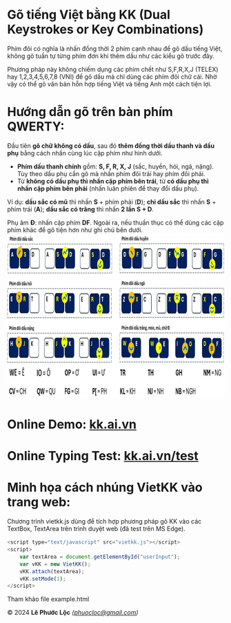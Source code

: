 # Gõ tiếng Việt bằng KK (Dual Keystrokes or Key Combinations)

Phím đôi có nghĩa là nhấn đồng thời 2 phím cạnh nhau để gõ dấu tiếng Việt, không gõ tuần tự từng phím đơn khi thêm dấu như các kiểu gõ trước đây.

Phương pháp này không chiếm dụng các phím chết như S,F,R,X,J (TELEX) hay 1,2,3,4,5,6,7,8 (VNI) để gõ dấu mà chỉ dùng các phím đôi chữ cái. Nhờ vậy có thể gõ văn bản hỗn hợp tiếng Việt và tiếng Anh một cách tiện lợi.

# Hướng dẫn gõ trên bàn phím QWERTY:
Đầu tiên **gõ chữ không có dấu**, sau đó **thêm đồng thời dấu thanh và dấu phụ** bằng cách nhấn cùng lúc cặp phím như hình dưới.
- **Phím dấu thanh chính** gồm: **S, F, R, X, J** (sắc, huyền, hỏi, ngã, nặng). Tùy theo dấu phụ cần gõ mà nhấn phím đôi trái hay phím đôi phải.
- Từ **không có dấu phụ thì nhấn cặp phím bên trái**, từ **có dấu phụ thì nhấn cặp phím bên phải** (nhấn luân phiên để thay đổi dấu phụ).

Ví dụ: **dấu sắc có mũ** thì nhấn **S** + phím phải (**D**); **chỉ dấu sắc** thì nhấn **S** + phím trái (**A**); **dấu sắc có trăng** thì nhấn **2 lần S + D**.

Phụ âm **Đ**: nhấn cặp phím **DF**. Ngoài ra, nếu thuần thục có thể dùng các cặp phím khác để gõ tiện hơn như ghi chú bên dưới.
<img src="kk_layout_basic.jpg" width="800" height="300"/>
<img src="kk_layout_extended.jpg" width="800" height="80"/>

# Online Demo: [kk.ai.vn](https://kk.ai.vn)

# Online Typing Test: [kk.ai.vn/test](https://kk.ai.vn/test)

# Minh họa cách nhúng VietKK vào trang web:
Chương trình vietkk.js dùng để tích hợp phương pháp gõ KK vào các TextBox, TextArea trên trình duyệt web (đã test trên MS Edge).
```javascript
<script type="text/javascript" src="vietkk.js"></script>
<script>
    var textArea = document.getElementById("userInput");
    var vKK = new VietKK();
    vKK.attach(textArea);
    vKK.setMode(1);
</script>
```
Tham khảo file example.html

© 2024 **Lê Phước Lộc** *(phuocloc@gmail.com)*
